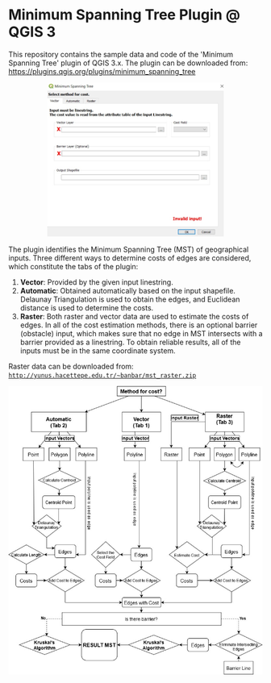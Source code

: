 # Minimum Spanning Tree Plugin @ QGIS 3

This repository contains the sample data and code of the 'Minimum Spanning Tree' plugin of QGIS 3.x. The plugin can be downloaded from: https://plugins.qgis.org/plugins/minimum_spanning_tree

<p align="center">
  <img width="350" src="images/gui.jpg">
</p>


The plugin identifies the Minimum Spanning Tree (MST) of geographical inputs. Three different ways to determine costs of edges are considered, which constitute the tabs of the plugin: 
1. **Vector**: Provided by the given input linestring. 
2. **Automatic**: Obtained automatically based on the input shapefile. Delaunay Triangulation is used to obtain the edges, and Euclidean distance is used to determine the costs. 
3. **Raster**: Both raster and vector data are used to estimate the costs of edges. In all of the cost estimation methods, there is an optional barrier (obstacle) input, which makes sure that no edge in MST intersects with a barrier provided as a linestring. To obtain reliable results, all of the inputs must be in the same coordinate system.

Raster data can be downloaded from: <a href="http://yunus.hacettepe.edu.tr/~banbar/mst_raster.zip" target="_blank">`http://yunus.hacettepe.edu.tr/~banbar/mst_raster.zip`</a>




<p align="center">
  <img width="600" src="images/flowchart.jpg">
</p>
